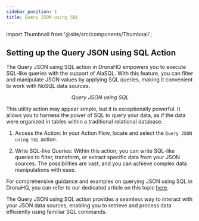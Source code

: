 ```yaml
---
sidebar_position: 1
title: Query JSON using SQL
---
```


import Thumbnail from '@site/src/components/Thumbnail';

## Setting up the Query JSON using SQL Action

The Query JSON using SQL action in DronaHQ empowers you to execute SQL-like queries with the support of AlaSQL. With this feature, you can filter and manipulate JSON values by applying SQL queries, making it convenient to work with NoSQL data sources.

<figure>
<Thumbnail src="/img/reference/actionflow-blocks/query-json-using-sql/query-json-using-sql.png" alt="Query JSON using SQL" />
<figcaption align='center'><i>Query JSON using SQL</i></figcaption>
</figure>

This utility action may appear simple, but it is exceptionally powerful. It allows you to harness the power of SQL to query your data, as if the data were organized in tables within a traditional relational database.


1. Access the Action: In your Action Flow, locate and select the `Query JSON using SQL` action.

2. Write SQL-like Queries: Within this action, you can write SQL-like queries to filter, transform, or extract specific data from your JSON sources. The possibilities are vast, and you can achieve complex data manipulations with ease.

<figure>
<Thumbnail src="/img/reference/actionflow-blocks/query-json-using-sql/feild.png" alt="Query JSON using SQL" />
</figure>

For comprehensive guidance and examples on querying JSON using SQL in DronaHQ, you can refer to our dedicated article on this topic [here](../../../binding-data/data-queries/query-json-using-sql/).

The Query JSON using SQL action provides a seamless way to interact with your JSON data sources, enabling you to retrieve and process data efficiently using familiar SQL commands.
